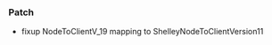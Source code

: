 <!--
A new scriv changelog fragment.

Uncomment the section that is right (remove the HTML comment wrapper).
-->

### Patch

- fixup NodeToClientV_19 mapping to ShelleyNodeToClientVersion11

<!--
### Non-Breaking

- A bullet item for the Non-Breaking category.

-->
<!--
### Breaking

- A bullet item for the Breaking category.

-->
